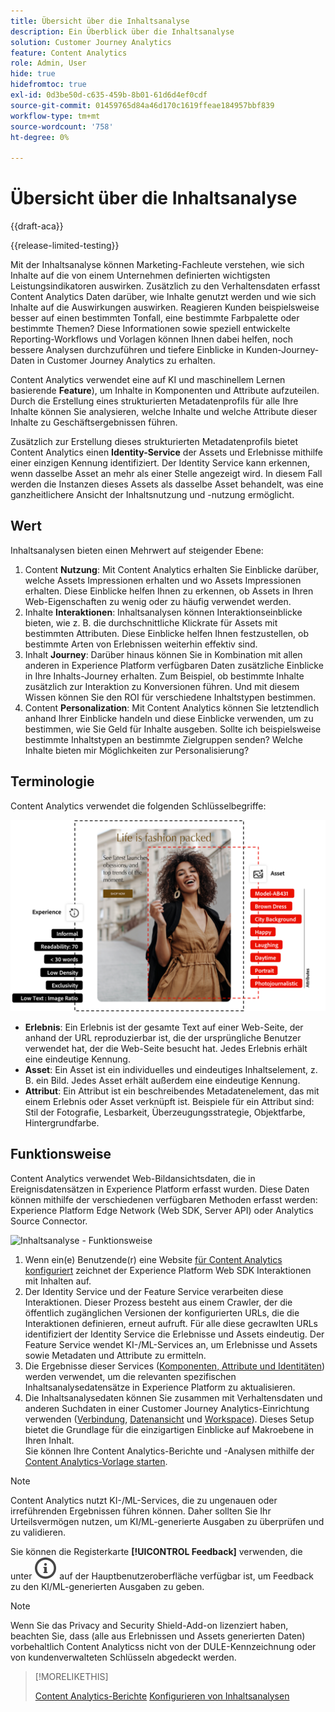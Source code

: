 ```yaml
---
title: Übersicht über die Inhaltsanalyse
description: Ein Überblick über die Inhaltsanalyse
solution: Customer Journey Analytics
feature: Content Analytics
role: Admin, User
hide: true
hidefromtoc: true
exl-id: 0d3be50d-c635-459b-8b01-61d6d4ef0cdf
source-git-commit: 01459765d84a46d170c1619ffeae184957bbf839
workflow-type: tm+mt
source-wordcount: '758'
ht-degree: 0%

---
```


# Übersicht über die Inhaltsanalyse

{{draft-aca}}

{{release-limited-testing}}

Mit der Inhaltsanalyse können Marketing-Fachleute verstehen, wie sich Inhalte auf die von einem Unternehmen definierten wichtigsten Leistungsindikatoren auswirken. Zusätzlich zu den Verhaltensdaten erfasst Content Analytics Daten darüber, wie Inhalte genutzt werden und wie sich Inhalte auf die Auswirkungen auswirken. Reagieren Kunden beispielsweise besser auf einen bestimmten Tonfall, eine bestimmte Farbpalette oder bestimmte Themen? Diese Informationen sowie speziell entwickelte Reporting-Workflows und Vorlagen können Ihnen dabei helfen, noch bessere Analysen durchzuführen und tiefere Einblicke in Kunden-Journey-Daten in Customer Journey Analytics zu erhalten.

Content Analytics verwendet eine auf KI und maschinellem Lernen basierende **Feature**), um Inhalte in Komponenten und Attribute aufzuteilen. Durch die Erstellung eines strukturierten Metadatenprofils für alle Ihre Inhalte können Sie analysieren, welche Inhalte und welche Attribute dieser Inhalte zu Geschäftsergebnissen führen.

Zusätzlich zur Erstellung dieses strukturierten Metadatenprofils bietet Content Analytics einen **Identity-Service** der Assets und Erlebnisse mithilfe einer einzigen Kennung identifiziert. Der Identity Service kann erkennen, wenn dasselbe Asset an mehr als einer Stelle angezeigt wird. In diesem Fall werden die Instanzen dieses Assets als dasselbe Asset behandelt, was eine ganzheitlichere Ansicht der Inhaltsnutzung und -nutzung ermöglicht.

## Wert

Inhaltsanalysen bieten einen Mehrwert auf steigender Ebene:

1. Content **Nutzung**: Mit Content Analytics erhalten Sie Einblicke darüber, welche Assets Impressionen erhalten und wo Assets Impressionen erhalten. Diese Einblicke helfen Ihnen zu erkennen, ob Assets in Ihren Web-Eigenschaften zu wenig oder zu häufig verwendet werden.
1. Inhalte **Interaktionen**: Inhaltsanalysen können Interaktionseinblicke bieten, wie z. B. die durchschnittliche Klickrate für Assets mit bestimmten Attributen. Diese Einblicke helfen Ihnen festzustellen, ob bestimmte Arten von Erlebnissen weiterhin effektiv sind.
1. Inhalt **Journey**: Darüber hinaus können Sie in Kombination mit allen anderen in Experience Platform verfügbaren Daten zusätzliche Einblicke in Ihre Inhalts-Journey erhalten. Zum Beispiel, ob bestimmte Inhalte zusätzlich zur Interaktion zu Konversionen führen. Und mit diesem Wissen können Sie den ROI für verschiedene Inhaltstypen bestimmen.
1. Content **Personalization**: Mit Content Analytics können Sie letztendlich anhand Ihrer Einblicke handeln und diese Einblicke verwenden, um zu bestimmen, wie Sie Geld für Inhalte ausgeben. Sollte ich beispielsweise bestimmte Inhaltstypen an bestimmte Zielgruppen senden? Welche Inhalte bieten mir Möglichkeiten zur Personalisierung?

## Terminologie

Content Analytics verwendet die folgenden Schlüsselbegriffe:

![Assets und Erlebnisse](/help/content-analytics/assets//content-analytics-experience-asset.png)

* **Erlebnis**: Ein Erlebnis ist der gesamte Text auf einer Web-Seite, der anhand der URL reproduzierbar ist, die der ursprüngliche Benutzer verwendet hat, der die Web-Seite besucht hat. Jedes Erlebnis erhält eine eindeutige Kennung.
* **Asset**: Ein Asset ist ein individuelles und eindeutiges Inhaltselement, z. B. ein Bild. Jedes Asset erhält außerdem eine eindeutige Kennung.
* **Attribut**: Ein Attribut ist ein beschreibendes Metadatenelement, das mit einem Erlebnis oder Asset verknüpft ist. Beispiele für ein Attribut sind: Stil der Fotografie, Lesbarkeit, Überzeugungsstrategie, Objektfarbe, Hintergrundfarbe.

## Funktionsweise

Content Analytics verwendet Web-Bildansichtsdaten, die in Ereignisdatensätzen in Experience Platform erfasst wurden. Diese Daten können mithilfe der verschiedenen verfügbaren Methoden erfasst werden: Experience Platform Edge Network (Web SDK, Server API) oder Analytics Source Connector.

![Inhaltsanalyse - Funktionsweise](assets/aca-overview.gif)


1. Wenn ein(e) Benutzende(r) eine Website [für Content Analytics konfiguriert](config/configuration.md) zeichnet der Experience Platform Web SDK Interaktionen mit Inhalten auf.
1. Der Identity Service und der Feature Service verarbeiten diese Interaktionen. Dieser Prozess besteht aus einem Crawler, der die öffentlich zugänglichen Versionen der konfigurierten URLs, die die Interaktionen definieren, erneut aufruft. Für alle diese gecrawlten URLs identifiziert der Identity Service die Erlebnisse und Assets eindeutig. Der Feature Service wendet KI-/ML-Services an, um Erlebnisse und Assets sowie Metadaten und Attribute zu ermitteln.
1. Die Ergebnisse dieser Services ([Komponenten, Attribute und Identitäten](/help/content-analytics/report/components.md)) werden verwendet, um die relevanten spezifischen Inhaltsanalysedatensätze in Experience Platform zu aktualisieren.
1. Die Inhaltsanalysedaten können Sie zusammen mit Verhaltensdaten und anderen Suchdaten in einer Customer Journey Analytics-Einrichtung verwenden ([Verbindung](/help/connections/overview.md), [Datenansicht](/help/data-views/data-views.md) und [Workspace](/help/analysis-workspace/home.md)). Dieses Setup bietet die Grundlage für die einzigartigen Einblicke auf Makroebene in Ihren Inhalt. <br/>Sie können Ihre Content Analytics-Berichte und -Analysen mithilfe der [Content Analytics-Vorlage starten](/help/content-analytics/report/report.md#template).

>[!NOTE]
>
>Content Analytics nutzt KI-/ML-Services, die zu ungenauen oder irreführenden Ergebnissen führen können. Daher sollten Sie Ihr Urteilsvermögen nutzen, um KI/ML-generierte Ausgaben zu überprüfen und zu validieren.
>
>Sie können die Registerkarte **[!UICONTROL Feedback]** verwenden, die unter ![InfoOutline](/help/assets/icons/InfoOutline.svg) auf der Hauptbenutzeroberfläche verfügbar ist, um Feedback zu den KI/ML-generierten Ausgaben zu geben.
>

>[!NOTE]
>
>Wenn Sie das Privacy and Security Shield-Add-on lizenziert haben, beachten Sie, dass (alle aus Erlebnissen und Assets generierten Daten) vorbehaltlich Content Analyticss nicht von der DULE-Kennzeichnung oder von kundenverwalteten Schlüsseln abgedeckt werden.
>


>[!MORELIKETHIS]
>
>[Content Analytics-Berichte](report/report.md)
>[Konfigurieren von Inhaltsanalysen](config/configuration.md)
>